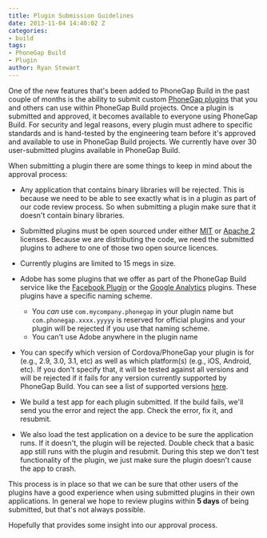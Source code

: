 ```yaml
---
title: Plugin Submission Guidelines
date: 2013-11-04 14:40:02 Z
categories:
- build
tags:
- PhoneGap Build
- Plugin
author: Ryan Stewart
---
```


One of the new features that's been added to PhoneGap Build in the past couple of months is the ability to submit custom [PhoneGap plugins](https://build.phonegap.com/plugins/) that you and others can use within PhoneGap Build projects. Once a plugin is submitted and approved, it becomes available to everyone using PhoneGap Build. For security and legal reasons, every plugin must adhere to specific standards and is hand-tested by the engineering team before it's approved and available to use in PhoneGap Build projects. We currently have over 30 user-submitted plugins available in PhoneGap Build.

When submitting a plugin there are some things to keep in mind about the approval process:

- Any application that contains binary libraries will be rejected. This is because we need to be able to see exactly what is in a plugin as part of our code review process. So when submitting a plugin make sure that it doesn't contain binary libraries.
- Submitted plugins must be open sourced under either [MIT](http://opensource.org/licenses/MIT) or [Apache 2](http://www.apache.org/licenses/LICENSE-2.0.html) licenses. Because we are distributing the code, we need the submitted plugins to adhere to one of those two open source licences.
- Currently plugins are limited to 15 megs in size.
- Adobe has some plugins that we offer as part of the PhoneGap Build service like the [Facebook Plugin](https://build.phonegap.com/plugins/257) or the [Google Analytics](https://build.phonegap.com/plugins/262) plugins. These plugins have a specific naming scheme.
  - You _can_ use `com.mycompany.phonegap` in your plugin name but `com.phonegap.xxxx.yyyyy` is reserved for official plugins and your plugin will be rejected if you use that naming scheme.
  - You can't use Adobe anywhere in the plugin name
- You can specify which version of Cordova/PhoneGap your plugin is for (e.g., 2.9, 3.0, 3.1, etc) as well as which platform(s) (e.g., iOS, Android, etc). If you don't specify that, it will be tested against all versions and will be rejected if it fails for any version currently supported by PhoneGap Build. You can see a list of supported versions [here](https://build.phonegap.com/docs/config-xml#preferences).
- We build a test app for each plugin submitted. If the build fails, we'll send you the error and reject the app. Check the error, fix it, and resubmit.

- We also load the test application on a device to be sure the application runs. If it doesn't, the plugin will be rejected. Double check that a basic app still runs with the plugin and resubmit. During this step we don't test functionality of the plugin, we just make sure the plugin doesn't cause the app to crash.

This process is in place so that we can be sure that other users of the plugins have a good experience when using submitted plugins in their own applications. In general we hope to review plugins within **5 days** of being submitted, but that's not always possible.

Hopefully that provides some insight into our approval process.
